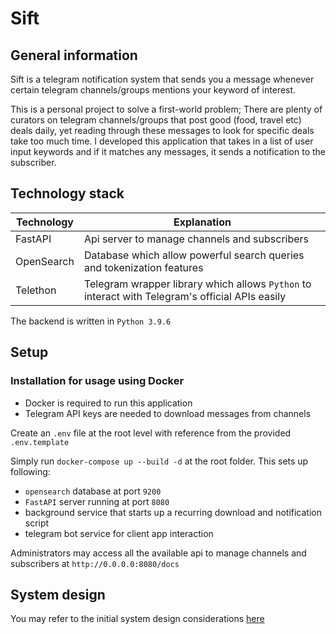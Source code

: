 # Sift

## General information

Sift is a telegram notification system that sends you a message whenever certain telegram channels/groups mentions your keyword of interest.

This is a personal project to solve a first-world problem; There are plenty of curators on telegram channels/groups that post good (food, travel etc) deals daily, yet reading through these messages to look for specific deals take too much time. I developed this application that takes in a list of user input keywords and if it matches any messages, it sends a notification to the subscriber.

## Technology stack

| Technology  | Explanation |
| ------------- | ------------- |
| FastAPI  | Api server to manage channels and subscribers |
| OpenSearch  | Database which allow powerful search queries and tokenization features |
| Telethon | Telegram wrapper library which allows `Python` to interact with Telegram's official APIs easily |

The backend is written in `Python 3.9.6`

## Setup

### Installation for usage using Docker

- Docker is required to run this application
- Telegram API keys are needed to download messages from channels

Create an `.env` file at the root level with reference from the provided `.env.template`

Simply run `docker-compose up --build -d` at the root folder. This sets up following:

- `opensearch` database at port `9200`
- `FastAPI` server running at port `8080`
- background service that starts up a recurring download and notification script
- telegram bot service for client app interaction

Administrators may access all the available api to manage channels and subscribers at `http://0.0.0.0:8080/docs`

## System design

You may refer to the initial system design considerations [here](docs/design-doc.md)

